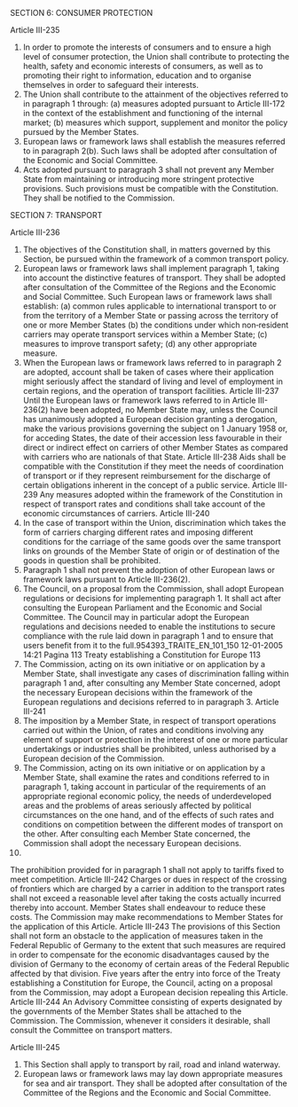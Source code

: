 SECTION 6: CONSUMER PROTECTION

Article III-235

1. In order to promote the interests of consumers and to ensure a high level of consumer
protection, the Union shall contribute to protecting the health, safety and economic interests of
consumers, as well as to promoting their right to information, education and to organise themselves
in order to safeguard their interests.
2. The Union shall contribute to the attainment of the objectives referred to in paragraph 1
through:
(a) measures adopted pursuant to Article III-172 in the context of the establishment and functioning
of the internal market;
(b) measures which support, supplement and monitor the policy pursued by the Member States.
3. European laws or framework laws shall establish the measures referred to in paragraph 2(b).
Such laws shall be adopted after consultation of the Economic and Social Committee.
4. Acts adopted pursuant to paragraph 3 shall not prevent any Member State from maintaining or
introducing more stringent protective provisions. Such provisions must be compatible with the
Constitution. They shall be notified to the Commission.

SECTION 7: TRANSPORT

Article III-236
1. The objectives of the Constitution shall, in matters governed by this Section, be pursued within
the framework of a common transport policy.
2. European laws or framework laws shall implement paragraph 1, taking into account the
distinctive features of transport. They shall be adopted after consultation of the Committee of the
Regions and the Economic and Social Committee.
Such European laws or framework laws shall establish:
(a) common rules applicable to international transport to or from the territory of a Member State or
passing across the territory of one or more Member States
(b) the conditions under which non‑resident carriers may operate transport services within a
Member State;
(c) measures to improve transport safety;
(d) any other appropriate measure.
3. When the European laws or framework laws referred to in paragraph 2 are adopted, account
shall be taken of cases where their application might seriously affect the standard of living and level
of employment in certain regions, and the operation of transport facilities.
Article III-237
Until the European laws or framework laws referred to in Article III-236(2) have been adopted, no
Member State may, unless the Council has unanimously adopted a European decision granting a
derogation, make the various provisions governing the subject on 1 January 1958 or, for acceding
States, the date of their accession less favourable in their direct or indirect effect on carriers of other
Member States as compared with carriers who are nationals of that State.
Article III-238
Aids shall be compatible with the Constitution if they meet the needs of coordination of transport or
if they represent reimbursement for the discharge of certain obligations inherent in the concept of a
public service.
Article III-239
Any measures adopted within the framework of the Constitution in respect of transport rates and
conditions shall take account of the economic circumstances of carriers.
Article III-240
1. In the case of transport within the Union, discrimination which takes the form of carriers
charging different rates and imposing different conditions for the carriage of the same goods over the
same transport links on grounds of the Member State of origin or of destination of the goods
in question shall be prohibited.
2. Paragraph 1 shall not prevent the adoption of other European laws or framework laws pursuant
to Article III-236(2).
3. The Council, on a proposal from the Commission, shall adopt European regulations or decisions
for implementing paragraph 1. It shall act after consulting the European Parliament and the
Economic and Social Committee.
The Council may in particular adopt the European regulations and decisions needed to enable the
institutions to secure compliance with the rule laid down in paragraph 1 and to ensure that users
benefit from it to the full.954393_TRAITE_EN_101_150
12-01-2005
14:21
Pagina 113
Treaty establishing a Constitution for Europe
113
4. The Commission, acting on its own initiative or on application by a Member State, shall
investigate any cases of discrimination falling within paragraph 1 and, after consulting any
Member State concerned, adopt the necessary European decisions within the framework of the
European regulations and decisions referred to in paragraph 3.
Article III-241
1. The imposition by a Member State, in respect of transport operations carried out within the
Union, of rates and conditions involving any element of support or protection in the interest of one
or more particular undertakings or industries shall be prohibited, unless authorised by a European
decision of the Commission.
2. The Commission, acting on its own initiative or on application by a Member State, shall examine
the rates and conditions referred to in paragraph 1, taking account in particular of the requirements
of an appropriate regional economic policy, the needs of underdeveloped areas and the problems of
areas seriously affected by political circumstances on the one hand, and of the effects of such rates
and conditions on competition between the different modes of transport on the other.
After consulting each Member State concerned, the Commission shall adopt the necessary European
decisions.
3.
The prohibition provided for in paragraph 1 shall not apply to tariffs fixed to meet competition.
Article III-242
Charges or dues in respect of the crossing of frontiers which are charged by a carrier in addition to
the transport rates shall not exceed a reasonable level after taking the costs actually incurred thereby
into account.
Member States shall endeavour to reduce these costs.
The Commission may make recommendations to Member States for the application of this Article.
Article III-243
The provisions of this Section shall not form an obstacle to the application of measures taken in the
Federal Republic of Germany to the extent that such measures are required in order to compensate
for the economic disadvantages caused by the division of Germany to the economy of certain areas of
the Federal Republic affected by that division. Five years after the entry into force of the Treaty
establishing a Constitution for Europe, the Council, acting on a proposal from the Commission, may
adopt a European decision repealing this Article.
Article III-244
An Advisory Committee consisting of experts designated by the governments of the Member States
shall be attached to the Commission. The Commission, whenever it considers it desirable, shall
consult the Committee on transport matters.

Article III-245
1. This Section shall apply to transport by rail, road and inland waterway.
2. European laws or framework laws may lay down appropriate measures for sea and air transport.
They shall be adopted after consultation of the Committee of the Regions and the Economic and
Social Committee.

